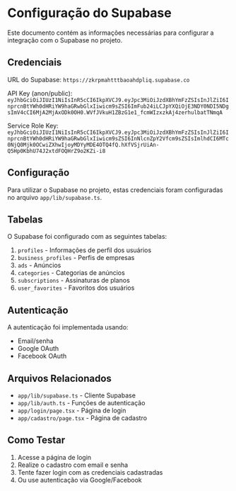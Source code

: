 # Configuração do Supabase

Este documento contém as informações necessárias para configurar a integração com o Supabase no projeto.

## Credenciais

URL do Supabase: `https://zkrpmahtttbaoahdpliq.supabase.co`

API Key (anon/public): `eyJhbGciOiJIUzI1NiIsInR5cCI6IkpXVCJ9.eyJpc3MiOiJzdXBhYmFzZSIsInJlZiI6InprcnBtYWh0dHRiYW9haGRwbGlxIiwicm9sZSI6ImFub24iLCJpYXQiOjE3NDY0NDI5NDgsImV4cCI6MjA2MjAxODk0OH0.WVfJVkuH1ZBzG1e1_fcmWIzxzkAj4zerhulbatTNmqA`

Service Role Key: `eyJhbGciOiJIUzI1NiIsInR5cCI6IkpXVCJ9.eyJpc3MiOiJzdXBhYmFzZSIsInJlZiI6InprcnBtYWh0dHRiYW9haGRwbGlxIiwicm9sZSI6InNlcnZpY2Vfcm9sZSIsImlhdCI6MTc0NjQ0Mjk0OCwiZXhwIjoyMDYyMDE4OTQ4fQ.hXfVSjrUiAn-Q5Hp0KbhU74J2xtdFOQHrZ9o2KZi-i8`

## Configuração

Para utilizar o Supabase no projeto, estas credenciais foram configuradas no arquivo `app/lib/supabase.ts`.

## Tabelas

O Supabase foi configurado com as seguintes tabelas:

1. `profiles` - Informações de perfil dos usuários
2. `business_profiles` - Perfis de empresas
3. `ads` - Anúncios
4. `categories` - Categorias de anúncios
5. `subscriptions` - Assinaturas de planos
6. `user_favorites` - Favoritos dos usuários

## Autenticação

A autenticação foi implementada usando:

- Email/senha
- Google OAuth
- Facebook OAuth

## Arquivos Relacionados

- `app/lib/supabase.ts` - Cliente Supabase
- `app/lib/auth.ts` - Funções de autenticação 
- `app/login/page.tsx` - Página de login
- `app/cadastro/page.tsx` - Página de cadastro

## Como Testar

1. Acesse a página de login
2. Realize o cadastro com email e senha
3. Tente fazer login com as credenciais cadastradas
4. Ou use autenticação via Google/Facebook 